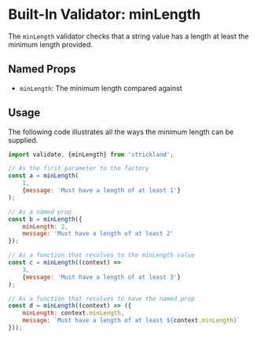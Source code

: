 # Built-In Validator: minLength

The `minLength` validator checks that a string value has a length at least the minimum length provided.

## Named Props

* `minLength`: The minimum length compared against

## Usage

The following code illustrates all the ways the minimum length can be supplied.

``` jsx
import validate, {minLength} from 'strickland';

// As the first parameter to the factory
const a = minLength(
    1,
    {message: 'Must have a length of at least 1'}
);

// As a named prop
const b = minLength({
    minLength: 2,
    message: 'Must have a length of at least 2'
});

// As a function that resolves to the minLength value
const c = minLength((context) =>
    3,
    {message: 'Must have a length of at least 3'}
);

// As a function that resolves to have the named prop
const d = minLength((context) => ({
    minLength: context.minLength,
    message: `Must have a length of at least ${context.minLength}`
}));
```
